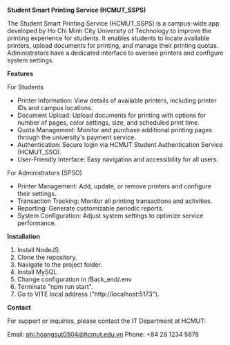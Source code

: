 **Student Smart Printing Service (HCMUT_SSPS)**


The Student Smart Printing Service (HCMUT_SSPS) is a campus-wide app developed by Ho Chi Minh City University of Technology to improve the printing experience for students. It enables students to locate available printers, upload documents for printing, and manage their printing quotas. Administrators have a dedicated interface to oversee printers and configure system settings.

**Features**


For Students


+ Printer Information: View details of available printers, including printer IDs and campus locations.
+ Document Upload: Upload documents for printing with options for number of pages, color settings, size, and scheduled print time.
+ Quota Management: Monitor and purchase additional printing pages through the university's payment service.
+ Authentication: Secure login via HCMUT Student Authentication Service (HCMUT_SSO).
+ User-Friendly Interface: Easy navigation and accessibility for all users.


For Administrators (SPSO)
+ Printer Management: Add, update, or remove printers and configure their settings.
+ Transaction Tracking: Monitor all printing transactions and activities.
+ Reporting: Generate customizable periodic reports.
+ System Configuration: Adjust system settings to optimize service performance.


**Installation**
1. Install NodeJS.
2. Clone the repository.
3. Navigate to the project folder.
4. Install MySQL.
5. Change configuration in /Back_end/.env
6. Terminate "npm run start".
7. Go to VITE local address ("http://localhost:5173").


**Contact**


For support or inquiries, please contact the IT Department at HCMUT:


Email: phi.hoangsut0504@hcmut.edu.vn
Phone: +84 28 1234 5678
